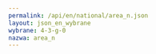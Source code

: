 ```yaml
---
permalink: /api/en/national/area_n.json
layout: json_en_wybrane
wybrane: 4-3-g-0
nazwa: area_n
---
```

